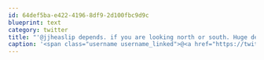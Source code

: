 ```yaml
---
id: 64def5ba-e422-4196-8df9-2d100fbc9d9c
blueprint: text
category: twitter
title: "'@jjheaslip depends. if you are looking north or south. Huge development between Jasper and 104 aves."
caption: '<span class="username username_linked">@<a href="https://twitter.com/jjheaslip" title="Anthony Cook">jjheaslip</a></span> depends. if you are looking north or south. Huge development between Jasper and 104 aves.'
---
```

